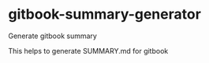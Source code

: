 # gitbook-summary-generator
Generate gitbook summary

This helps to generate SUMMARY.md for gitbook
